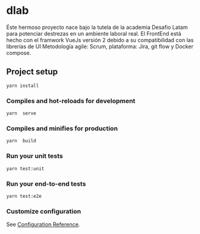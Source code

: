 # dlab
Éste hermoso proyecto nace bajo la tutela de la academia Desafio Latam para potenciar destrezas en un ambiente laboral real. 
El FrontEnd está hecho con el framwork VueJs versión 2 debido a su compatibilidad con las librerías de UI
Metodología agile: Scrum, plataforma: Jira, git flow y Docker compose.

## Project setup
```
yarn install
```

### Compiles and hot-reloads for development
```
yarn  serve
```

### Compiles and minifies for production
```
yarn  build
```

### Run your unit tests
```
yarn test:unit
```

### Run your end-to-end tests
```
yarn test:e2e
```

### Customize configuration
See [Configuration Reference](https://cli.vuejs.org/config/).
